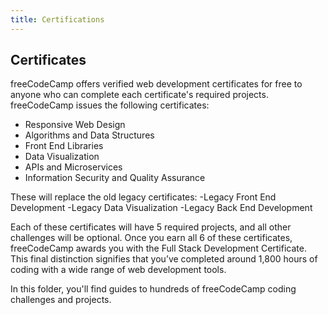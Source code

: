 ```yaml
---
title: Certifications
---
```

## Certificates

freeCodeCamp offers verified web development certificates for free to anyone who can complete each certificate's required projects. freeCodeCamp issues the following certificates:
- Responsive Web Design
- Algorithms and Data Structures
- Front End Libraries
- Data Visualization
- APIs and Microservices
- Information Security and Quality Assurance

These will replace the old legacy certificates:
-Legacy Front End Development
-Legacy Data Visualization
-Legacy Back End Development

Each of these certificates will have 5 required projects, and all other challenges will be optional.
Once you earn all 6 of these certificates, freeCodeCamp awards you with the Full Stack Development Certificate. This final distinction signifies that you’ve completed around 1,800 hours of coding with a wide range of web development tools.

In this folder, you'll find guides to hundreds of freeCodeCamp coding challenges and projects.

